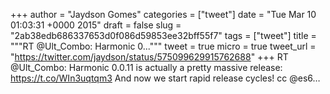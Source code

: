 
+++
author = "Jaydson Gomes"
categories = ["tweet"]
date = "Tue Mar 10 01:03:31 +0000 2015"
draft = false
slug = "2ab38edb686337653d0f086d59853ee32bff55f7"
tags = ["tweet"]
title = """RT @Ult_Combo: Harmonic 0..."""
tweet = true
micro = true
tweet_url = "https://twitter.com/jaydson/status/575099629915762688"
+++
RT @Ult_Combo: Harmonic 0.0.11 is actually a pretty massive release: https://t.co/WIn3uqtqm3
And now we start rapid release cycles!
cc @es6…
